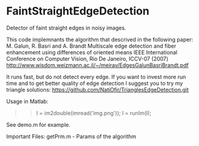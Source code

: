 FaintStraightEdgeDetection
==========================

Detector of faint straight edges in noisy images.

This code implemnants the algorithm that descrived in the following paper:
M. Galun, R. Basri and A. Brandt
Multiscale edge detection and fiber enhancement using differences of oriented means 
IEEE International Conference on Computer Vision, Rio De Janeiro, ICCV-07 (2007)
http://www.wisdom.weizmann.ac.il/~/meirav/EdgesGalunBasriBrandt.pdf

It runs fast, but do not detect every edge.
If you want to invest more run time and to get better quality of edge detection I suggest you to try my triangle solutions:
https://github.com/NatiOfir/TrianglesEdgeDetection.git

Usage in Matlab:

>> I  = im2double(imread('img.png'));
>> I = runIm(I);

See demo.m for example.

Important Files:
getPrm.m - Params of the algorithm
